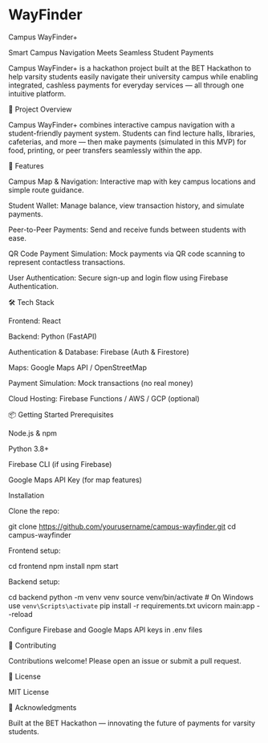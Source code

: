 # WayFinder
Campus WayFinder+

Smart Campus Navigation Meets Seamless Student Payments

Campus WayFinder+ is a hackathon project built at the BET Hackathon to help varsity students easily navigate their university campus while enabling integrated, cashless payments for everyday services — all through one intuitive platform.

🚀 Project Overview

Campus WayFinder+ combines interactive campus navigation with a student-friendly payment system. Students can find lecture halls, libraries, cafeterias, and more — then make payments (simulated in this MVP) for food, printing, or peer transfers seamlessly within the app.

🎯 Features

Campus Map & Navigation:
Interactive map with key campus locations and simple route guidance.

Student Wallet:
Manage balance, view transaction history, and simulate payments.

Peer-to-Peer Payments:
Send and receive funds between students with ease.

QR Code Payment Simulation:
Mock payments via QR code scanning to represent contactless transactions.

User Authentication:
Secure sign-up and login flow using Firebase Authentication.

🛠 Tech Stack

Frontend: React

Backend: Python (FastAPI)

Authentication & Database: Firebase (Auth & Firestore)

Maps: Google Maps API / OpenStreetMap

Payment Simulation: Mock transactions (no real money)

Cloud Hosting: Firebase Functions / AWS / GCP (optional)

📦 Getting Started
Prerequisites

Node.js & npm

Python 3.8+

Firebase CLI (if using Firebase)

Google Maps API Key (for map features)

Installation

Clone the repo:

git clone https://github.com/yourusername/campus-wayfinder.git
cd campus-wayfinder


Frontend setup:

cd frontend
npm install
npm start


Backend setup:

cd backend
python -m venv venv
source venv/bin/activate  # On Windows use `venv\Scripts\activate`
pip install -r requirements.txt
uvicorn main:app --reload


Configure Firebase and Google Maps API keys in .env files

🤝 Contributing

Contributions welcome! Please open an issue or submit a pull request.

📄 License

MIT License

🙏 Acknowledgments

Built at the BET Hackathon — innovating the future of payments for varsity students.

